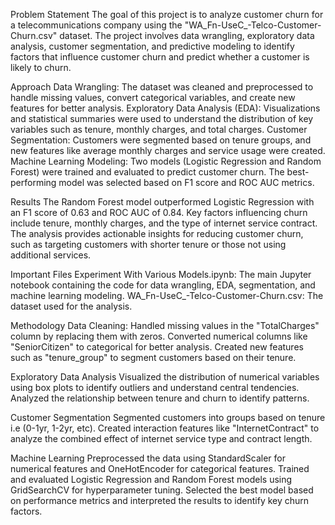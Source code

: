 Problem Statement
The goal of this project is to analyze customer churn for a telecommunications company using the "WA_Fn-UseC_-Telco-Customer-Churn.csv" dataset. 
The project involves data wrangling, exploratory data analysis, customer segmentation, and predictive modeling to identify factors that influence customer churn 
and predict whether a customer is likely to churn.

Approach
Data Wrangling: The dataset was cleaned and preprocessed to handle missing values, convert categorical variables, and create new features for better analysis.
Exploratory Data Analysis (EDA): Visualizations and statistical summaries were used to understand the distribution of key variables such as tenure, monthly charges, 
and total charges.
Customer Segmentation: Customers were segmented based on tenure groups, and new features like average monthly charges and service usage were created.
Machine Learning Modeling: Two models (Logistic Regression and Random Forest) were trained and evaluated to predict customer churn. The best-performing model 
was selected based on F1 score and ROC AUC metrics.

Results
The Random Forest model outperformed Logistic Regression with an F1 score of 0.63 and ROC AUC of 0.84.
Key factors influencing churn include tenure, monthly charges, and the type of internet service contract.
The analysis provides actionable insights for reducing customer churn, such as targeting customers with shorter tenure or those not using additional services.

Important Files
Experiment With Various Models.ipynb: The main Jupyter notebook containing the code for data wrangling, EDA, segmentation, and machine learning modeling.
WA_Fn-UseC_-Telco-Customer-Churn.csv: The dataset used for the analysis.


Methodology
Data Cleaning: Handled missing values in the "TotalCharges" column by replacing them with zeros.
Converted numerical columns like "SeniorCitizen" to categorical for better analysis.
Created new features such as "tenure_group" to segment customers based on their tenure.

Exploratory Data Analysis
Visualized the distribution of numerical variables using box plots to identify outliers and understand central tendencies.
Analyzed the relationship between tenure and churn to identify patterns.

Customer Segmentation
Segmented customers into groups based on tenure i.e (0-1yr, 1-2yr, etc).
Created interaction features like "InternetContract" to analyze the combined effect of internet service type and contract length.

Machine Learning
Preprocessed the data using StandardScaler for numerical features and OneHotEncoder for categorical features.
Trained and evaluated Logistic Regression and Random Forest models using GridSearchCV for hyperparameter tuning.
Selected the best model based on performance metrics and interpreted the results to identify key churn factors.
